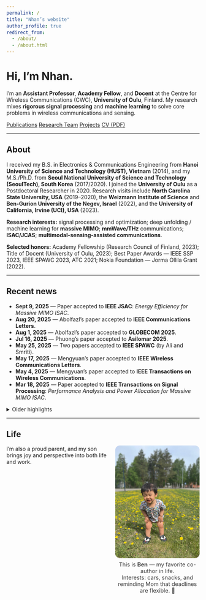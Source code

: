 ```yaml
---
permalink: /
title: "Nhan’s website"
author_profile: true
redirect_from:
  - /about/
  - /about.html
---
```


# Hi, I’m Nhan.

I’m an **Assistant Professor**, **Academy Fellow**, and **Docent** at the Centre for Wireless Communications (CWC), **University of Oulu**, Finland. My research mixes **rigorous signal processing** and **machine learning** to solve core problems in wireless communications and sensing.

<div class="btn-group" style="margin:0.8rem 0;">
  <a class="btn btn--primary" href="/publications/">Publications</a>
  <a class="btn" href="/portfolio/">Research Team</a>
  <a class="btn" href="/year-archive/">Projects</a>
  <a class="btn" href="https://nhanng9115.github.io/homepage/files/Resume.pdf" target="_blank" rel="noopener">CV (PDF)</a>
</div>

---

## About
I received my B.S. in Electronics & Communications Engineering from **Hanoi University of Science and Technology (HUST), Vietnam** (2014), and my M.S./Ph.D. from **Seoul National University of Science and Technology (SeoulTech), South Korea** (2017/2020). I joined the **University of Oulu** as a Postdoctoral Researcher in 2020. Research visits include **North Carolina State University, USA** (2019–2020), the **Weizmann Institute of Science** and **Ben-Gurion University of the Negev, Israel** (2022), and the **University of California, Irvine (UCI), USA** (2023).

**Research interests:** signal processing and optimization; deep unfolding / machine learning for **massive MIMO**; **mmWave/THz** communications; **ISAC/JCAS**; **multimodal-sensing-assisted communications**.

**Selected honors:** Academy Fellowship (Research Council of Finland, 2023); Title of Docent (University of Oulu, 2023); Best Paper Awards — IEEE SSP 2023, IEEE SPAWC 2023, ATC 2021; Nokia Foundation — Jorma Ollila Grant (2022).

---

## Recent news
- **Sept 9, 2025** — Paper accepted to **IEEE JSAC**: *Energy Efficiency for Massive MIMO ISAC*.
- **Aug 20, 2025** — Abolfazl’s paper accepted to **IEEE Communications Letters**.
- **Aug 1, 2025** — Abolfazl’s paper accepted to **GLOBECOM 2025**.
- **Jul 16, 2025** — Phuong’s paper accepted to **Asilomar 2025**.
- **May 25, 2025** — Two papers accepted to **IEEE SPAWC** (by Ali and Smriti).
- **May 17, 2025** — Mengyuan’s paper accepted to **IEEE Wireless Communications Letters**.
- **May 4, 2025** — Mengyuan’s paper accepted to **IEEE Transactions on Wireless Communications**.
- **Mar 18, 2025** — Paper accepted to **IEEE Transactions on Signal Processing**: *Performance Analysis and Power Allocation for Massive MIMO ISAC*.

<details>
<summary>Older highlights</summary>

- **Dec 21, 2024** — Three papers accepted to **IEEE WCNC**.  
- **Dec 20, 2024** — Two papers accepted to **IEEE ICASSP**.  
- **Dec 12, 2024** — EuCAP 2025 acceptance (ML-Assisted RIS for ISAC).  
- **Oct 24, 2024** — TSP paper listed among SPS Top 25 downloads (Sep 2023–Sep 2024).  
- **Sep–Jul 2024** — Multiple acceptances: T-VT, JSTSP SI (ISAC), Globecom, Asilomar, SPAWC.  
- **Earlier (2021–2023)** — Best Paper Awards (SSP, SPAWC, ATC); major acceptances in TWC, TSP, VTM; Academy Fellowship awarded (2023).

</details>

---

## Life
<div style="float:right; width:220px; margin:0 0 1rem 1rem; text-align:center;">
  <img src="/images/Ben.jpg" alt="Ben smiling at the camera" style="border-radius:12px; max-width:100%; height:auto;">
  <div style="font-size:0.9rem; opacity:0.85; margin-top:0.3rem;">
    This is <strong>Ben</strong> — my favorite co-author in life.<br>
    Interests: cars, snacks, and reminding Mom that deadlines are flexible. 🙂
  </div>
</div>

I’m also a proud parent, and my son brings joy and perspective into both life and work.
